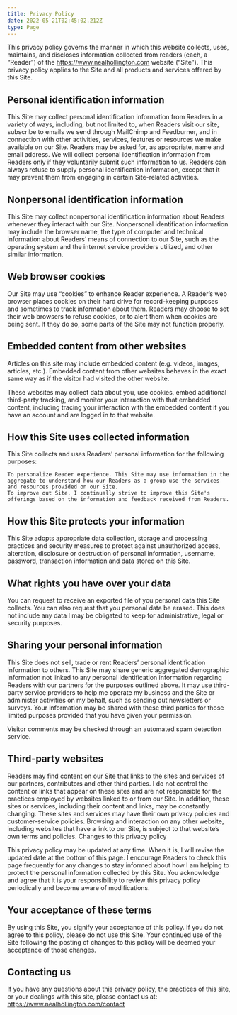 ```yaml
---
title: Privacy Policy
date: 2022-05-21T02:45:02.212Z
type: Page
---
```


This privacy policy governs the manner in which this website collects, uses, maintains, and discloses information collected from readers (each, a “Reader”) of the https://www.nealhollington.com website (“Site”). This privacy policy applies to the Site and all products and services offered by this Site.

## Personal identification information

This Site may collect personal identification information from Readers in a variety of ways, including, but not limited to, when Readers visit our site, subscribe to emails we send through MailChimp and Feedburner, and in connection with other activities, services, features or resources we make available on our Site. Readers may be asked for, as appropriate, name and email address. We will collect personal identification information from Readers only if they voluntarily submit such information to us. Readers can always refuse to supply personal identification information, except that it may prevent them from engaging in certain Site-related activities.

## Nonpersonal identification information

This Site may collect nonpersonal identification information about Readers whenever they interact with our Site. Nonpersonal identification information may include the browser name, the type of computer and technical information about Readers’ means of connection to our Site, such as the operating system and the internet service providers utilized, and other similar information.

## Web browser cookies

Our Site may use “cookies” to enhance Reader experience. A Reader’s web browser places cookies on their hard drive for record-keeping purposes and sometimes to track information about them. Readers may choose to set their web browsers to refuse cookies, or to alert them when cookies are being sent. If they do so, some parts of the Site may not function properly.

## Embedded content from other websites

Articles on this site may include embedded content (e.g. videos, images, articles, etc.). Embedded content from other websites behaves in the exact same way as if the visitor had visited the other website.

These websites may collect data about you, use cookies, embed additional third-party tracking, and monitor your interaction with that embedded content, including tracing your interaction with the embedded content if you have an account and are logged in to that website.

## How this Site uses collected information

This Site collects and uses Readers’ personal information for the following purposes:

    To personalize Reader experience. This Site may use information in the aggregate to understand how our Readers as a group use the services and resources provided on our Site.
    To improve out Site. I continually strive to improve this Site's offerings based on the information and feedback received from Readers.

## How this Site protects your information

This Site adopts appropriate data collection, storage and processing practices and security measures to protect against unauthorized access, alteration, disclosure or destruction of personal information, username, password, transaction information and data stored on this Site.

## What rights you have over your data

You can request to receive an exported file of you personal data this Site collects. You can also request that you personal data be erased. This does not include any data I may be obligated to keep for administrative, legal or security purposes.

## Sharing your personal information

This Site does not sell, trade or rent Readers’ personal identification information to others. This Site may share generic aggregated demographic information not linked to any personal identification information regarding Readers with our partners for the purposes outlined above. It may use third-party service providers to help me operate my business and the Site or administer activities on my behalf, such as sending out newsletters or surveys. Your information may be shared with these third parties for those limited purposes provided that you have given your permission.

Visitor comments may be checked through an automated spam detection service.

## Third-party websites

Readers may find content on our Site that links to the sites and services of our partners, contributors and other third parties. I do not control the content or links that appear on these sites and are not responsible for the practices employed by websites linked to or from our Site. In addition, these sites or services, including their content and links, may be constantly changing. These sites and services may have their own privacy policies and customer-service policies. Browsing and interaction on any other website, including websites that have a link to our Site, is subject to that website’s own terms and policies.
Changes to this privacy policy

This privacy policy may be updated at any time. When it is, I will revise the updated date at the bottom of this page. I encourage Readers to check this page frequently for any changes to stay informed about how I am helping to protect the personal information collected by this Site. You acknowledge and agree that it is your responsibility to review this privacy policy periodically and become aware of modifications.

## Your acceptance of these terms

By using this Site, you signify your acceptance of this policy. If you do not agree to this policy, please do not use this Site. Your continued use of the Site following the posting of changes to this policy will be deemed your acceptance of those changes.

## Contacting us

If you have any questions about this privacy policy, the practices of this site, or your dealings with this site, please contact us at: https://www.nealhollington.com/contact
